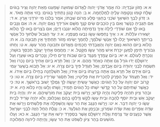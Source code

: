  > א א: חֲזוֹן עֹבַדְיָה:  כֹּה אָמַר אֲדֹנָי יְהוִה לֶאֱדוֹם שְׁמוּעָה שָׁמַעְנוּ מֵאֵת יְהוָה וְצִיר בַּגּוֹיִם שֻׁלָּח קוּמוּ וְנָקוּמָה עָלֶיהָ לַמִּלְחָמָה.
 > א ב: הִנֵּה קָטֹן נְתַתִּיךָ בַּגּוֹיִם:  בָּזוּי אַתָּה מְאֹד.
 > א ג: זְדוֹן לִבְּךָ הִשִּׁיאֶךָ שֹׁכְנִי בְחַגְוֵי סֶלַע מְרוֹם שִׁבְתּוֹ; אֹמֵר בְּלִבּוֹ מִי יוֹרִדֵנִי אָרֶץ.
 > א ד: אִם תַּגְבִּיהַּ כַּנֶּשֶׁר וְאִם בֵּין כּוֹכָבִים שִׂים קִנֶּךָ מִשָּׁם אוֹרִידְךָ נְאֻם יְהוָה.
 > א ה: אִם גַּנָּבִים בָּאוּ לְךָ אִם שׁוֹדְדֵי לַיְלָה אֵיךְ נִדְמֵיתָה הֲלוֹא יִגְנְבוּ דַּיָּם; אִם בֹּצְרִים בָּאוּ לָךְ הֲלוֹא יַשְׁאִירוּ עֹלֵלוֹת.
 > א ו: אֵיךְ נֶחְפְּשׂוּ עֵשָׂו נִבְעוּ מַצְפֻּנָיו.
 > א ז: עַד הַגְּבוּל שִׁלְּחוּךָ כֹּל אַנְשֵׁי בְרִיתֶךָ הִשִּׁיאוּךָ יָכְלוּ לְךָ אַנְשֵׁי שְׁלֹמֶךָ; לַחְמְךָ יָשִׂימוּ מָזוֹר תַּחְתֶּיךָ אֵין תְּבוּנָה בּוֹ.
 > א ח: הֲלוֹא בַּיּוֹם הַהוּא נְאֻם יְהוָה וְהַאֲבַדְתִּי חֲכָמִים מֵאֱדוֹם וּתְבוּנָה מֵהַר עֵשָׂו.
 > א ט: וְחַתּוּ גִבּוֹרֶיךָ תֵּימָן לְמַעַן יִכָּרֶת אִישׁ מֵהַר עֵשָׂו מִקָּטֶל.
 > א י: מֵחֲמַס אָחִיךָ יַעֲקֹב תְּכַסְּךָ בוּשָׁה; וְנִכְרַתָּ לְעוֹלָם.
 > א יא: בְּיוֹם עֲמָדְךָ מִנֶּגֶד בְּיוֹם שְׁבוֹת זָרִים חֵילוֹ; וְנָכְרִים בָּאוּ שְׁעָרָו וְעַל יְרוּשָׁלִַם יַדּוּ גוֹרָל גַּם אַתָּה כְּאַחַד מֵהֶם.
 > א יב: וְאַל תֵּרֶא בְיוֹם אָחִיךָ בְּיוֹם נָכְרוֹ וְאַל תִּשְׂמַח לִבְנֵי יְהוּדָה בְּיוֹם אָבְדָם; וְאַל תַּגְדֵּל פִּיךָ בְּיוֹם צָרָה.
 > א יג: אַל תָּבוֹא בְשַׁעַר עַמִּי בְּיוֹם אֵידָם אַל תֵּרֶא גַם אַתָּה בְּרָעָתוֹ בְּיוֹם אֵידוֹ; וְאַל תִּשְׁלַחְנָה בְחֵילוֹ בְּיוֹם אֵידוֹ.
 > א יד: וְאַל תַּעֲמֹד עַל הַפֶּרֶק לְהַכְרִית אֶת פְּלִיטָיו; וְאַל תַּסְגֵּר שְׂרִידָיו בְּיוֹם צָרָה.
 > א טו: כִּי קָרוֹב יוֹם יְהוָה עַל כָּל הַגּוֹיִם:  כַּאֲשֶׁר עָשִׂיתָ יֵעָשֶׂה לָּךְ גְּמֻלְךָ יָשׁוּב בְּרֹאשֶׁךָ.
 > א טז: כִּי כַּאֲשֶׁר שְׁתִיתֶם עַל הַר קָדְשִׁי יִשְׁתּוּ כָל הַגּוֹיִם תָּמִיד; וְשָׁתוּ וְלָעוּ וְהָיוּ כְּלוֹא הָיוּ.
 > א יז: וּבְהַר צִיּוֹן תִּהְיֶה פְלֵיטָה וְהָיָה קֹדֶשׁ; וְיָרְשׁוּ בֵּית יַעֲקֹב אֵת מוֹרָשֵׁיהֶם.
 > א יח: וְהָיָה בֵית יַעֲקֹב אֵשׁ וּבֵית יוֹסֵף לֶהָבָה וּבֵית עֵשָׂו לְקַשׁ וְדָלְקוּ בָהֶם וַאֲכָלוּם; וְלֹא יִהְיֶה שָׂרִיד לְבֵית עֵשָׂו כִּי יְהוָה דִּבֵּר.
 > א יט: וְיָרְשׁוּ הַנֶּגֶב אֶת הַר עֵשָׂו וְהַשְּׁפֵלָה אֶת פְּלִשְׁתִּים וְיָרְשׁוּ אֶת שְׂדֵה אֶפְרַיִם וְאֵת שְׂדֵה שֹׁמְרוֹן; וּבִנְיָמִן אֶת הַגִּלְעָד.
 > א כ: וְגָלֻת הַחֵל הַזֶּה לִבְנֵי יִשְׂרָאֵל אֲשֶׁר כְּנַעֲנִים עַד צָרְפַת וְגָלֻת יְרוּשָׁלִַם אֲשֶׁר בִּסְפָרַד יִרְשׁוּ אֵת עָרֵי הַנֶּגֶב.
 > א כא: וְעָלוּ מוֹשִׁעִים בְּהַר צִיּוֹן לִשְׁפֹּט אֶת הַר עֵשָׂו; וְהָיְתָה לַיהוָה הַמְּלוּכָה.
